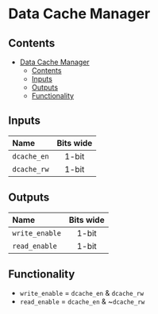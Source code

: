 # Data Cache Manager #

## Contents
- [Data Cache Manager](#data-cache-manager)
  - [Contents](#contents)
  - [Inputs](#inputs)
  - [Outputs](#outputs)
  - [Functionality](#functionality)

## Inputs
|Name|Bits wide|
|:---|:---:|
|```dcache_en```|1-bit|
|```dcache_rw```|1-bit|

## Outputs
|Name|Bits wide|
|:---|:---:|
|```write_enable```|1-bit|
|```read_enable```|1-bit|

## Functionality
  - ```write_enable``` = ```dcache_en``` & ```dcache_rw```
  - ```read_enable``` = ```dcache_en``` & ~```dcache_rw```